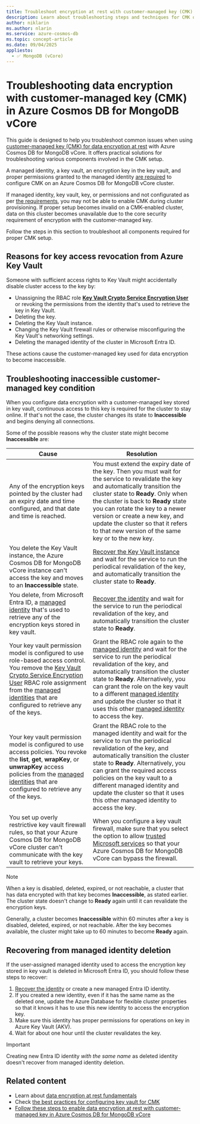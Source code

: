 ```yaml
---
title: Troubleshoot encryption at rest with customer-managed key (CMK) in Azure Cosmos DB for MongoDB vCore
description: Learn about troubleshooting steps and techniques for CMK on Azure Cosmos DB for MongoDB vCore clusters.
author: niklarin
ms.author: nlarin
ms.service: azure-cosmos-db
ms.topic: concept-article
ms.date: 09/04/2025
appliesto:
  - ✅ MongoDB (vCore)
---
```


# Troubleshooting data encryption with customer-managed key (CMK) in Azure Cosmos DB for MongoDB vCore

This guide is designed to help you troubleshoot common issues when using [customer-managed key (CMK) for data encryption at rest](./database-encryption-at-rest.md#encryption-at-rest-with-service-managed-key-smk-or-customer-managed-key-cmk) with Azure Cosmos DB for MongoDB vCore. It offers practical solutions for troubleshooting various components involved in the CMK setup.

A managed identity, a key vault, an encryption key in the key vault, and proper permissions granted to the managed identity [are required](./database-encryption-at-rest.md#cmk-requirements) to configure CMK on an Azure Cosmos DB for MongoDB vCore cluster.

If managed identity, key vault, key, or permissions and not configurated as per [the requirements](./database-encryption-at-rest.md#cmk-requirements), you may not be able to enable CMK during cluster provisioning. If proper setup becomes invalid on a CMK-enabled cluster, data on this cluster becomes unavailable due to the core security requirement of encryption with the customer-managed key. 

Follow the steps in this section to troubleshoot all components required for proper CMK setup.

## Reasons for key access revocation from Azure Key Vault

Someone with sufficient access rights to Key Vault might accidentally disable cluster access to the key by:

- Unassigning the RBAC role **[Key Vault Crypto Service Encryption User](/azure/key-vault/general/rbac-guide#azure-built-in-roles-for-key-vault-data-plane-operations)** or revoking the permissions from the identity that's used to retrieve the key in Key Vault.
- Deleting the key.
- Deleting the Key Vault instance.
- Changing the Key Vault firewall rules or otherwise misconfiguring the Key Vault's networking settings.
- Deleting the managed identity of the cluster in Microsoft Entra ID.

These actions cause the customer-managed key used for data encryption to become inaccessible.

## Troubleshooting inaccessible customer-managed key condition

When you configure data encryption with a customer-managed key stored in key vault, continuous access to this key is required for the cluster to stay online. If that's not the case, the cluster changes its state to **Inaccessible** and begins denying all connections.

Some of the possible reasons why the cluster state might become **Inaccessible** are:

| Cause | Resolution |
| --- | --- |
| Any of the encryption keys pointed by the cluster had an expiry date and time configured, and that date and time is reached. | You must extend the expiry date of the key. Then you must wait for the service to revalidate the key and automatically transition the cluster state to **Ready**. Only when the cluster is back to **Ready** state you can rotate the key to a newer version or create a new key, and update the cluster so that it refers to that new version of the same key or to the new key. |
| You delete the Key Vault instance, the Azure Cosmos DB for MongoDB vCore instance can't access the key and moves to an **Inaccessible** state. | [Recover the Key Vault instance](/azure/key-vault/general/key-vault-recovery) and wait for the service to run the periodical revalidation of the key, and automatically transition the cluster state to **Ready**. |
| You delete, from Microsoft Entra ID, a [managed identity](/azure/active-directory/managed-identities-azure-resources/how-manage-user-assigned-managed-identities) that's used to retrieve any of the encryption keys stored in key vault. | [Recover the identity](/azure/active-directory/fundamentals/recover-from-deletions) and wait for the service to run the periodical revalidation of the key, and automatically transition the cluster state to **Ready**. |
| Your key vault permission model is configured to use role-based access control. You remove the [Key Vault Crypto Service Encryption User](/azure/key-vault/general/rbac-guide#azure-built-in-roles-for-key-vault-data-plane-operations) RBAC role assignment from the [managed identities](/azure/active-directory/managed-identities-azure-resources/how-manage-user-assigned-managed-identities) that are configured to retrieve any of the keys. | Grant the RBAC role again to the [managed identity](/azure/active-directory/managed-identities-azure-resources/how-manage-user-assigned-managed-identities) and wait for the service to run the periodical revalidation of the key, and automatically transition the cluster state to **Ready**. Alternatively, you can grant the role on the key vault to a different [managed identity](/azure/active-directory/managed-identities-azure-resources/how-manage-user-assigned-managed-identities) and update the cluster so that it uses this other [managed identity](/azure/active-directory/managed-identities-azure-resources/how-manage-user-assigned-managed-identities) to access the key. |
| Your key vault permission model is configured to use access policies. You revoke the **list**, **get**, **wrapKey**, or **unwrapKey** access policies from the [managed identities](/azure/active-directory/managed-identities-azure-resources/how-manage-user-assigned-managed-identities) that are configured to retrieve any of the keys. | Grant the RBAC role to the managed identity and wait for the service to run the periodical revalidation of the key, and automatically transition the cluster state to **Ready**. Alternatively, you can grant the required access policies on the key vault to a different managed identity and update the cluster so that it uses this other managed identity to access the key. |
| You set up overly restrictive key vault firewall rules, so that your Azure Cosmos DB for MongoDB vCore cluster can't communicate with the key vault to retrieve your keys. | When you configure a key vault firewall, make sure that you select the option to allow [trusted Microsoft services](/azure/key-vault/general/overview-vnet-service-endpoints#trusted-services) so that your Azure Cosmos DB for MongoDB vCore can bypass the firewall. |

> [!NOTE]  
> When a key is disabled, deleted, expired, or not reachable, a cluster that has data encrypted with that key becomes **Inaccessible**, as stated earlier. The cluster state doesn't change to **Ready** again until it can revalidate the encryption keys.
>  
> Generally, a cluster becomes **Inaccessible** within 60 minutes after a key is disabled, deleted, expired, or not reachable. After the key becomes available, the cluster might take up to 60 minutes to become **Ready** again.

## Recovering from managed identity deletion

If the user-assigned managed identity used to access the encryption key stored in key vault is deleted in Microsoft Entra ID, you should follow these steps to recover:
1. [Recover the identity](/azure/active-directory/fundamentals/recover-from-deletions) or create a new managed Entra ID identity.
1. If you created a new identity, even if it has the same name as the deleted one, update the Azure Database for flexible cluster properties so that it knows it has to use this new identity to access the encryption key.
1. Make sure this identity has proper permissions for operations on key in Azure Key Vault (AKV).
1. Wait for about one hour until the cluster revalidates the key.

> [!IMPORTANT]  
> Creating new Entra ID identity *with the same name* as deleted identity doesn't recover from managed identity deletion.

## Related content

- Learn about [data encryption at rest fundamentals](./database-encryption-at-rest.md)
- Check [the best practices for configuring key vault for CMK](./database-encryption-at-rest.md#considerations)
- [Follow these steps to enable data encryption at rest with customer-managed key in Azure Cosmos DB for MongoDB vCore](./how-to-data-encryption.md)